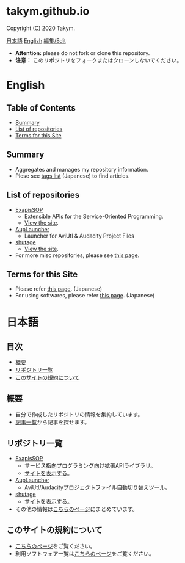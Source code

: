 # takym.github.io
Copyright (C) 2020 Takym.

[日本語](#ja)
[English](#en)
[編集/Edit](https://github.com/Takym/takym.github.io/)

* **Attention:** please do not fork or clone this repository.
* **注意：** このリポジトリをフォークまたはクローンしないでください。

# English <a id="en"></a>
## Table of Contents
* [Summary](#en_summary)
* [List of repositories](#en_repos)
* [Terms for this Site](#en_terms)

## Summary <a id="en_summary"></a>
* Aggregates and manages my repository information.
* Plese see [tags list](https://takym.github.io/articles/tags.html) (Japanese) to find articles.

## List of repositories <a id="en_repos"></a>
* [ExapisSOP](https://github.com/Takym/ExapisSOP)
	* Extensible APIs for the Service-Oriented Programming.
	* [View the site](https://takym.github.io/ExapisSOP).
* [AupLauncher](https://github.com/Takym/AupLauncher)
	* Launcher for AviUtl & Audacity Project Files
* [shutage](https://github.com/Takym/shutage)
	* [View the site](https://takym.github.io/shutage).
* For more misc repositories, please see [this page](./repos.md).

## Terms for this Site <a id="en_terms"></a>
* Please refer [this page](./LICENSE.md). (Japanese)
* For using softwares, please refer [this page](./using_softwares.md). (Japanese)

# 日本語 <a id="ja"></a>
## 目次
* [概要](#ja_summary)
* [リポジトリ一覧](#ja_repos)
* [このサイトの規約について](#ja_terms)

## 概要 <a id="ja_summary"></a>
* 自分で作成したリポジトリの情報を集約しています。
* [記事一覧](https://takym.github.io/articles/tags.html)から記事を探せます。

## リポジトリ一覧 <a id="ja_repos"></a>
* [ExapisSOP](https://github.com/Takym/ExapisSOP)
	* サービス指向プログラミング向け拡張APIライブラリ。
	* [サイトを表示する](https://takym.github.io/ExapisSOP)。
* [AupLauncher](https://github.com/Takym/AupLauncher)
	* AviUtl/Audacityプロジェクトファイル自動切り替えツール。
* [shutage](https://github.com/Takym/shutage)
	* [サイトを表示する](https://takym.github.io/shutage)。
* その他の情報は[こちらのページ](./repos.md)にまとめています。

## このサイトの規約について <a id="ja_terms"></a>
* [こちらのページ](./LICENSE.md)をご覧ください。
* 利用ソフトウェア一覧は[こちらのページ](./using_softwares.md)をご覧ください。
